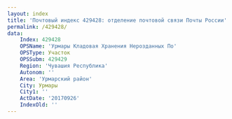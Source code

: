 ```yaml
---
layout: index
title: 'Почтовый индекс 429428: отделение почтовой связи Почты России'
permalink: /429428/
data:
    Index: 429428
    OPSName: 'Урмары Кладовая Хранения Нерозданных По'
    OPSType: Участок
    OPSSubm: 429429
    Region: 'Чувашия Республика'
    Autonom: ''
    Area: 'Урмарский район'
    City: Урмары
    City1: ''
    ActDate: '20170926'
    IndexOld: ''
---
```


